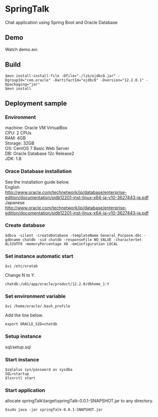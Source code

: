 # SpringTalk

Chat application using Spring Boot and Oracle Database

## Demo

Watch demo.avi.

## Build

```
$mvn install:install-file -Dfile="./lib/ojdbc8.jar" -DgroupId="com.oracle" -DartifactId="ojdbc8" -Dversion="12.2.0.1" -Dpackaging="jar"
$mvn install
```

## Deployment sample

### Environment

machine: Oracle VM VirtualBox  
CPU: 2 CPUs  
RAM: 4GB  
Storage: 32GB  
OS: CentOS 7 Basic Web Server  
DB: Oracle Database 12c Release2  
JDK: 1.8  

### Orace Database installation

See the installation guide below.  
English  
http://www.oracle.com/technetwork/jp/database/enterprise-edition/documentation/sidb12201-inst-linux-x64-ja-v10-3627443-ja.pdf  
Japanese  
http://www.oracle.com/technetwork/jp/database/enterprise-edition/documentation/sidb12201-inst-linux-x64-ja-v10-3627443-ja.pdf  

### Create database

```
$dbca -silent -createDatabase -templateName General_Purpose.dbc -gdbname chatdb -sid chatdb -responseFile NO_VALUE -characterSet AL32UTF8 -memoryPercentage 40 -emConfiguration LOCAL
```

### Set instance automatic start

```
$vi /etc/oratab
```

Change N to Y.

```
chatdb:/u01/app/oracle/product/12.2.0/dbhome_1:Y
```

### Set environment variable

```
$vi /home/oracle/.bash_profile
```

Add the line below.

```
export ORACLE_SID=chatdb
```

### Setup instance

sql/setup.sql

### Start instance

```
$sqlplus sys/password as sysdba
SQL>startup
$lsnrctl start
```
  
### Start application

allocate springTalk\target\springTalk-0.0.1-SNAPSHOT.jar to any directory.

```
$sudo java -jar springTalk-0.0.1-SNAPSHOT.jar
```

